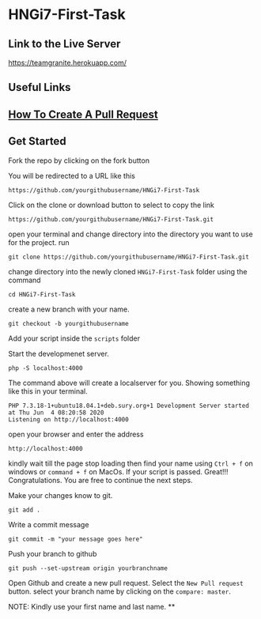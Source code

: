 # HNGi7-First-Task

## Link to the Live Server
https://teamgranite.herokuapp.com/

## Useful Links

## [How To Create A Pull Request](https://www.digitalocean.com/community/tutorials/how-to-create-a-pull-request-on-github)

## Get Started
Fork the repo by clicking on the fork button 

You will be redirected to a URL like this

```
https://github.com/yourgithubusername/HNGi7-First-Task
```

Click on the clone or download button to select to copy the link 

```
https://github.com/yourgithubusername/HNGi7-First-Task.git
```
open your terminal and change directory into the directory you want to use for the project. run

```
git clone https://github.com/yourgithubusername/HNGi7-First-Task.git
```

change directory into the newly cloned `HNGi7-First-Task` folder using the command 
```
cd HNGi7-First-Task
```

create a new branch with your name.

```
git checkout -b yourgithubusername
```

Add your script inside the `scripts` folder

Start the developmenet server.
```
php -S localhost:4000
```

The command above will create a localserver for you. Showing something like this in your terminal.
``` 
PHP 7.3.18-1+ubuntu18.04.1+deb.sury.org+1 Development Server started at Thu Jun  4 08:20:58 2020
Listening on http://localhost:4000
```

open your browser and enter the address
```
http://localhost:4000
```

kindly wait till the page stop loading then find your name using `Ctrl + f` on windows or `command + f` on MacOs.
If your script is passed. Great!!! Congratulations.
You are free to continue the next steps.

Make your changes know to git.
```
git add .
```

Write a commit message 
```
git commit -m "your message goes here"
```

Push your branch to github 
```
git push --set-upstream origin yourbranchname
```

Open Github and create a new pull request. Select the `New Pull request` button. select your branch name by clicking on the `compare: master`. 

NOTE: Kindly use your first name and last name. **